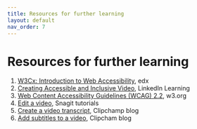 ```yaml
---
title: Resources for further learning 
layout: default
nav_order: 7
---
```


# Resources for further learning


1. [W3Cx: Introduction to Web Accessibility](https://www.edx.org/learn/web-accessibility/the-world-wide-web-consortium-w3c-introduction-to-web-accessibility), edx
2. [Creating Accessible and Inclusive Video](https://www.linkedin.com/learning/creating-accessible-and-inclusive-video), LinkedIn Learning
3. [Web Content Accessibility Guidelines (WCAG) 2.2](https://www.w3.org/TR/WCAG22), w3.org
5. [Edit a video](https://www.techsmith.com/learn/tutorials/snagit/editing-video), Snagit tutorials
7. [Create a video transcript](https://clipchamp.com/en/blog/how-to-create-a-video-transcript), Clipchamp blog
8. [Add subtitles to a video](https://clipchamp.com/en/blog/add-subtitles-videos-benefits-easy-hacks), Clipcham blog

